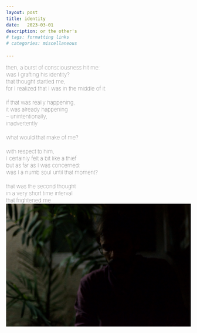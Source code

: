 ```yaml
---
layout: post
title: identity
date:   2023-03-01
description: or the other's
# tags: formatting links
# categories: miscellaneous

---
```


<span style="font-size:15px;font-weight:lighter">
then, a burst of consciousness hit me:
<br> was I grafting his identity?
<br> that thought startled me,
<br> for I realized that I was in the middle of it:
<br> 
<br> if that was really happening,
<br> it was already happening
<br> – unintentionally,
<br> inadvertently
<br> 
<br> what would that make of me?
<br> 
<br> with respect to him,
<br> I certainly felt a bit like a thief
<br> but as far as I was concerned:
<br> was I a numb soul until that moment?
<br> 
<br> that was the second thought
<br> in a very short time interval
<br> that frightened me
</span>

<div>
    <img src="/assets/img/portrait.jpg" class="my-image rounded z-depth-1">
</div>

<!---
<br>
<hr>
<span style="font-size:14px;font-weight:lighter">
i was crazy but i did not know it. now i do
<br> what i wrote, was written in a different language
<br> one one cannot understand
<br> but they were my best attempt to make sense of this,
<br> to make me be understood.
</span>
--->